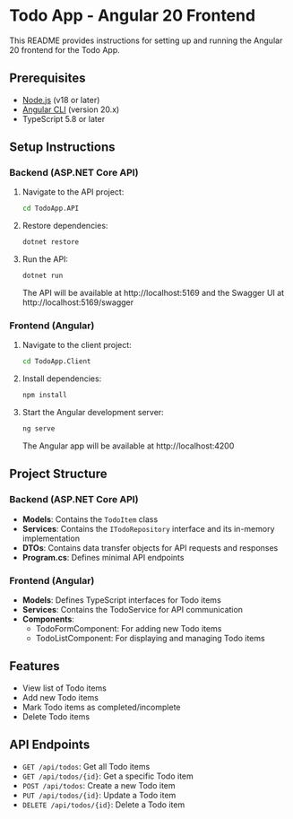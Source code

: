 # Todo App - Angular 20 Frontend

This README provides instructions for setting up and running the Angular 20 frontend for the Todo App.

## Prerequisites

- [Node.js](https://nodejs.org/en/) (v18 or later)
- [Angular CLI](https://angular.io/cli) (version 20.x)
- TypeScript 5.8 or later

## Setup Instructions

### Backend (ASP.NET Core API)

1. Navigate to the API project:

   ```bash
   cd TodoApp.API
   ```

2. Restore dependencies:

   ```bash
   dotnet restore
   ```

3. Run the API:
   ```bash
   dotnet run
   ```
   The API will be available at http://localhost:5169 and the Swagger UI at http://localhost:5169/swagger

### Frontend (Angular)

1. Navigate to the client project:

   ```bash
   cd TodoApp.Client
   ```

2. Install dependencies:

   ```bash
   npm install
   ```

3. Start the Angular development server:
   ```bash
   ng serve
   ```
   The Angular app will be available at http://localhost:4200

## Project Structure

### Backend (ASP.NET Core API)

- **Models**: Contains the `TodoItem` class
- **Services**: Contains the `ITodoRepository` interface and its in-memory implementation
- **DTOs**: Contains data transfer objects for API requests and responses
- **Program.cs**: Defines minimal API endpoints

### Frontend (Angular)

- **Models**: Defines TypeScript interfaces for Todo items
- **Services**: Contains the TodoService for API communication
- **Components**:
  - TodoFormComponent: For adding new Todo items
  - TodoListComponent: For displaying and managing Todo items

## Features

- View list of Todo items
- Add new Todo items
- Mark Todo items as completed/incomplete
- Delete Todo items

## API Endpoints

- `GET /api/todos`: Get all Todo items
- `GET /api/todos/{id}`: Get a specific Todo item
- `POST /api/todos`: Create a new Todo item
- `PUT /api/todos/{id}`: Update a Todo item
- `DELETE /api/todos/{id}`: Delete a Todo item
